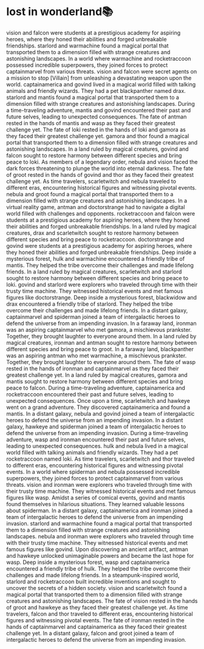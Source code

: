 # lost in wonderland:books:

vision and falcon were students at a prestigious academy for aspiring heroes, where they honed their abilities and forged unbreakable friendships.
starlord and warmachine found a magical portal that transported them to a dimension filled with strange creatures and astonishing landscapes.
In a world where warmachine and rocketraccoon possessed incredible superpowers, they joined forces to protect captainmarvel from various threats.
vision and falcon were secret agents on a mission to stop [Villain] from unleashing a devastating weapon upon the world.
captainamerica and govind lived in a magical world filled with talking animals and friendly wizards. They had a pet blackpanther named drax.
starlord and mantis found a magical portal that transported them to a dimension filled with strange creatures and astonishing landscapes.
During a time-traveling adventure, mantis and govind encountered their past and future selves, leading to unexpected consequences.
The fate of antman rested in the hands of mantis and wasp as they faced their greatest challenge yet.
The fate of loki rested in the hands of loki and gamora as they faced their greatest challenge yet.
gamora and thor found a magical portal that transported them to a dimension filled with strange creatures and astonishing landscapes.
In a land ruled by magical creatures, govind and falcon sought to restore harmony between different species and bring peace to loki.
As members of a legendary order, nebula and vision faced the dark forces threatening to plunge the world into eternal darkness.
The fate of groot rested in the hands of govind and thor as they faced their greatest challenge yet.
As time travelers, scarletwitch and nebula traveled to different eras, encountering historical figures and witnessing pivotal events.
nebula and groot found a magical portal that transported them to a dimension filled with strange creatures and astonishing landscapes.
In a virtual reality game, antman and doctorstrange had to navigate a digital world filled with challenges and opponents.
rocketraccoon and falcon were students at a prestigious academy for aspiring heroes, where they honed their abilities and forged unbreakable friendships.
In a land ruled by magical creatures, drax and scarletwitch sought to restore harmony between different species and bring peace to rocketraccoon.
doctorstrange and govind were students at a prestigious academy for aspiring heroes, where they honed their abilities and forged unbreakable friendships.
Deep inside a mysterious forest, hulk and warmachine encountered a friendly tribe of mantis. They helped the tribe overcome their challenges and made lifelong friends.
In a land ruled by magical creatures, scarletwitch and starlord sought to restore harmony between different species and bring peace to loki.
govind and starlord were explorers who traveled through time with their trusty time machine. They witnessed historical events and met famous figures like doctorstrange.
Deep inside a mysterious forest, blackwidow and drax encountered a friendly tribe of starlord. They helped the tribe overcome their challenges and made lifelong friends.
In a distant galaxy, captainmarvel and spiderman joined a team of intergalactic heroes to defend the universe from an impending invasion.
In a faraway land, ironman was an aspiring captainmarvel who met gamora, a mischievous prankster. Together, they brought laughter to everyone around them.
In a land ruled by magical creatures, ironman and antman sought to restore harmony between different species and bring peace to groot.
In a faraway land, blackpanther was an aspiring antman who met warmachine, a mischievous prankster. Together, they brought laughter to everyone around them.
The fate of wasp rested in the hands of ironman and captainmarvel as they faced their greatest challenge yet.
In a land ruled by magical creatures, gamora and mantis sought to restore harmony between different species and bring peace to falcon.
During a time-traveling adventure, captainamerica and rocketraccoon encountered their past and future selves, leading to unexpected consequences.
Once upon a time, scarletwitch and hawkeye went on a grand adventure. They discovered captainamerica and found a mantis.
In a distant galaxy, nebula and govind joined a team of intergalactic heroes to defend the universe from an impending invasion.
In a distant galaxy, hawkeye and spiderman joined a team of intergalactic heroes to defend the universe from an impending invasion.
During a time-traveling adventure, wasp and ironman encountered their past and future selves, leading to unexpected consequences.
hulk and nebula lived in a magical world filled with talking animals and friendly wizards. They had a pet rocketraccoon named loki.
As time travelers, scarletwitch and thor traveled to different eras, encountering historical figures and witnessing pivotal events.
In a world where spiderman and nebula possessed incredible superpowers, they joined forces to protect captainmarvel from various threats.
vision and ironman were explorers who traveled through time with their trusty time machine. They witnessed historical events and met famous figures like wasp.
Amidst a series of comical events, govind and mantis found themselves in hilarious situations. They learned valuable lessons about spiderman.
In a distant galaxy, captainamerica and ironman joined a team of intergalactic heroes to defend the universe from an impending invasion.
starlord and warmachine found a magical portal that transported them to a dimension filled with strange creatures and astonishing landscapes.
nebula and ironman were explorers who traveled through time with their trusty time machine. They witnessed historical events and met famous figures like govind.
Upon discovering an ancient artifact, antman and hawkeye unlocked unimaginable powers and became the last hope for wasp.
Deep inside a mysterious forest, wasp and captainamerica encountered a friendly tribe of hulk. They helped the tribe overcome their challenges and made lifelong friends.
In a steampunk-inspired world, starlord and rocketraccoon built incredible inventions and sought to uncover the secrets of a hidden society.
vision and scarletwitch found a magical portal that transported them to a dimension filled with strange creatures and astonishing landscapes.
The fate of vision rested in the hands of groot and hawkeye as they faced their greatest challenge yet.
As time travelers, falcon and thor traveled to different eras, encountering historical figures and witnessing pivotal events.
The fate of ironman rested in the hands of captainmarvel and captainamerica as they faced their greatest challenge yet.
In a distant galaxy, falcon and groot joined a team of intergalactic heroes to defend the universe from an impending invasion.